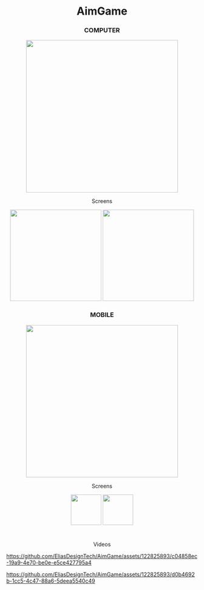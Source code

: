 <div align="center">

# AimGame

</div>

<div align="center">
  
### COMPUTER
<img width="400" src="https://github.com/EliasDesignTech/AimGame/assets/122825893/6a1b0a03-7fa8-41c9-9e5d-f38db1bcd843" />
</div>

<div align="center">
  <p>Screens</p>
  <img width="240" src="https://github.com/EliasDesignTech/AimGame/assets/122825893/61840925-6acd-48ac-8157-c8da16ecfa42" />
  <img width="240" src="https://github.com/EliasDesignTech/AimGame/assets/122825893/017f67f0-ee7b-4a0f-af28-e7d433d1cc6b" />
</div>

<div align="center">
  
### MOBILE
<img align="center" width="400" src="https://github.com/EliasDesignTech/AimGame/assets/122825893/61ddf469-6562-45ed-a7c7-0b14064f0948" />
</div>

<div align="center">
  <p>Screens</p>
  <img width="80" src="https://github.com/EliasDesignTech/AimGame/assets/122825893/72412971-2ba7-40ec-8877-096b4b193b21" />
  <img width="80" src="https://github.com/EliasDesignTech/AimGame/assets/122825893/18109a84-abf2-410f-9f82-c41dfb1aff41" />
</div>

#

<div align="center">
  
<p>Videos</p>

</div>

https://github.com/EliasDesignTech/AimGame/assets/122825893/c04858ec-19a9-4e70-be0e-e5ce427795a4

https://github.com/EliasDesignTech/AimGame/assets/122825893/d0b4692b-1cc5-4c47-88a6-5deea5540c49
